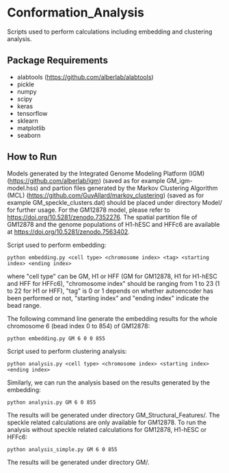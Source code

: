 # Conformation_Analysis
Scripts used to perform calculations including embedding and clustering analysis.
## Package Requirements
- alabtools (https://github.com/alberlab/alabtools)
- pickle
- numpy
- scipy
- keras
- tensorflow
- sklearn
- matplotlib
- seaborn
## How to Run
Models generated by the Integrated Genome Modeling Platform (IGM) (https://github.com/alberlab/igm) (saved as for example GM_igm-model.hss) and partion files generated by the Markov Clustering Algorithm (MCL) (https://github.com/GuyAllard/markov_clustering) (saved as for example GM_speckle_clusters.dat) should be placed under directory Model/ for further usage. For the GM12878 model, please refer to https://doi.org/10.5281/zenodo.7352276. The spatial partition file of GM12878 and the genome populations of H1-hESC and HFFc6 are available at https://doi.org/10.5281/zenodo.7563402.

Script used to perform embedding:
```
python embedding.py <cell type> <chromosome index> <tag> <starting index> <ending index>
```
where "cell type" can be GM, H1 or HFF (GM for GM12878, H1 for H1-hESC and HFF for HFFc6), "chromosome index" should be ranging from 1 to 23 (1 to 22 for H1 or HFF), "tag" is 0 or 1 depends on whether autoencoder has been performed or not, "starting index" and "ending index" indicate the bead range. 

The following command line generate the embedding results for the whole chromosome 6 (bead index 0 to 854) of GM12878:
```
python embedding.py GM 6 0 0 855
```

Script used to perform clustering analysis:
```
python analysis.py <cell type> <chromosome index> <starting index> <ending index>
```
Similarly, we can run the analysis based on the results generated by the embedding:
```
python analysis.py GM 6 0 855
```
The results will be generated under directory GM_Structural_Features/. The speckle related calculations are only available for GM12878. To run the analysis without speckle related calculations for GM12878, H1-hESC or HFFc6:
```
python analysis_simple.py GM 6 0 855
```
The results will be generated under directory GM/.

